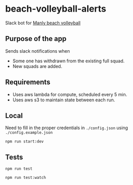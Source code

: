 # beach-volleyball-alerts
Slack bot for [Manly beach volleyball](http://www.beachvolleyball.com.au/)

## Purpose of the app

Sends slack notifications when
* Some one has withdrawn from the existing full squad.
* New squads are added.

## Requirements

* Uses aws lambda for compute, scheduled every 5 min.
* Uses aws s3 to maintain state between each run.

## Local

Need to fill in the proper credentials in `./config.json` using `./config.example.json`
```
npm run start:dev
```

## Tests

```
npm run test
```

```
npm run test:watch
```
